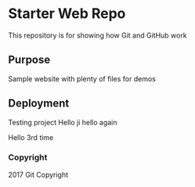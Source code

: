 # Starter Web Repo

This repository is for showing how Git and GitHub work

## Purpose

Sample website with plenty of files for demos

## Deployment

Testing project
Hello ji
hello again

Hello 3rd time

### Copyright
2017 Git Copyright
